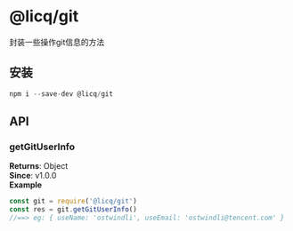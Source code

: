 
# @licq/git

封装一些操作git信息的方法

## 安装

```js
npm i --save-dev @licq/git
```

## API
### getGitUserInfo 


**Returns**: Object  
**Since**: v1.0.0  
**Example**  
```js
const git = require('@licq/git')
const res = git.getGitUserInfo()
//==> eg: { useName: 'ostwindli', useEmail: 'ostwindli@tencent.com' }
```
